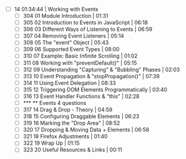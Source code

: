 - [ ] 14 01:34:44 | Working with Events  
	- [ ] 304 01 Module Introduction | 01:31  
	- [ ] 305 02 Introduction to Events in JavaScript | 06:18  
	- [ ] 306 03 Different Ways of Listening to Events | 06:59  
	- [ ] 307 04 Removing Event Listeners | 05:14  
	- [ ] 308 05 The "event" Object | 05:43  
	- [ ] 309 06 Supported Event Types | 08:00  
	- [ ] 310 07 Example: Basic Infinite Scrolling | 01:02  
	- [ ] 311 08 Working with "preventDefault()" | 05:15  
	- [ ] 312 09 Understanding "Capturing" & "Bubbling" Phases | 02:03  
	- [ ] 313 10 Event Propagation & "stopPropagation()" | 07:39  
	- [ ] 314 11 Using Event Delegation | 08:33  
	- [ ] 315 12 Triggering DOM Elements Programmatically | 03:40  
	- [ ] 316 13 Event Handler Functions & "this" | 02:28  
	- [ ] *** ** Events 4 questions  
	- [ ] 317 14 Drag & Drop - Theory | 04:59  
	- [ ] 318 15 Configuring Draggable Elements | 06:23  
	- [ ] 319 16 Marking the "Drop Area" | 08:52  
	- [ ] 320 17 Dropping & Moving Data + Elements | 06:58  
	- [ ] 321 18 Firefox Adjustments | 01:40  
	- [ ] 322 19 Wrap Up | 01:15  
	- [ ] 323 20 Useful Resources & Links | 00:11
